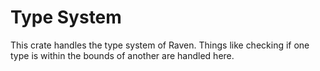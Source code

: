 # Type System

This crate handles the type system of Raven. Things like checking if one type is within the bounds of another are handled here.